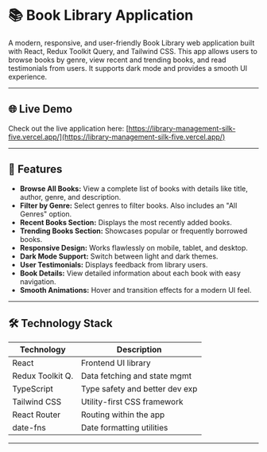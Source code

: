 # 📚 Book Library Application

A modern, responsive, and user-friendly Book Library web application built with React, Redux Toolkit Query, and Tailwind CSS. This app allows users to browse books by genre, view recent and trending books, and read testimonials from users. It supports dark mode and provides a smooth UI experience.

---

## 🌐 Live Demo

Check out the live application here: [https://library-management-silk-five.vercel.app/](https://library-management-silk-five.vercel.app/)

---

## 🚀 Features

- **Browse All Books:** View a complete list of books with details like title, author, genre, and description.
- **Filter by Genre:** Select genres to filter books. Also includes an "All Genres" option.
- **Recent Books Section:** Displays the most recently added books.
- **Trending Books Section:** Showcases popular or frequently borrowed books.
- **Responsive Design:** Works flawlessly on mobile, tablet, and desktop.
- **Dark Mode Support:** Switch between light and dark themes.
- **User Testimonials:** Displays feedback from library users.
- **Book Details:** View detailed information about each book with easy navigation.
- **Smooth Animations:** Hover and transition effects for a modern UI feel.

---

## 🛠️ Technology Stack

| Technology       | Description                    |
|------------------|--------------------------------|
| React            | Frontend UI library            |
| Redux Toolkit Q. | Data fetching and state mgmt  |
| TypeScript       | Type safety and better dev exp|
| Tailwind CSS     | Utility-first CSS framework    |
| React Router     | Routing within the app         |
| date-fns         | Date formatting utilities      |

---
